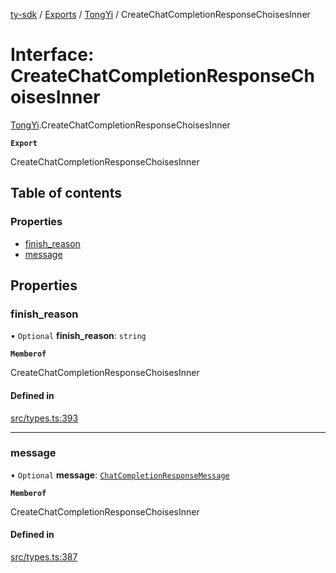 [ty-sdk](../readme.md) / [Exports](../modules.md) / [TongYi](../modules/TongYi.md) / CreateChatCompletionResponseChoisesInner

# Interface: CreateChatCompletionResponseChoisesInner

[TongYi](../modules/TongYi.md).CreateChatCompletionResponseChoisesInner

**`Export`**

CreateChatCompletionResponseChoisesInner

## Table of contents

### Properties

- [finish\_reason](TongYi.CreateChatCompletionResponseChoisesInner.md#finish_reason)
- [message](TongYi.CreateChatCompletionResponseChoisesInner.md#message)

## Properties

### finish\_reason

• `Optional` **finish\_reason**: `string`

**`Memberof`**

CreateChatCompletionResponseChoisesInner

#### Defined in

[src/types.ts:393](https://github.com/isnl/ty-sdk/blob/fb52f37/src/types.ts#L393)

___

### message

• `Optional` **message**: [`ChatCompletionResponseMessage`](TongYi.ChatCompletionResponseMessage.md)

**`Memberof`**

CreateChatCompletionResponseChoisesInner

#### Defined in

[src/types.ts:387](https://github.com/isnl/ty-sdk/blob/fb52f37/src/types.ts#L387)
